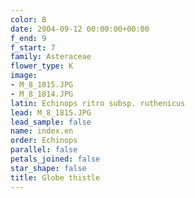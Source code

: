 ```yaml
---
color: B
date: 2004-09-12 00:00:00+00:00
f_end: 9
f_start: 7
family: Asteraceae
flower_type: K
image:
- M_8_1815.JPG
- M_8_1814.JPG
latin: Echinops ritro subsp. ruthenicus
lead: M_8_1815.JPG
lead_sample: false
name: index.en
order: Echinops
parallel: false
petals_joined: false
star_shape: false
title: Globe thistle
---
```

